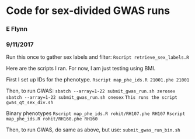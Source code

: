 # Code for sex-divided GWAS runs
### E Flynn
### 9/11/2017



Run this once to gather sex labels and filter:
```Rscript retrieve_sex_labels.R```


Here are the scripts I ran. For now, I am just testing using BMI.

First I set up IDs for the phenotype.
```Rscript map_phe_ids.R 21001.phe 21001```

Then, to run GWAS:
```sbatch --array=1-22 submit_gwas_run.sh zerosex```
```sbatch --array=1-22 submit_gwas_run.sh onesex```
```This runs the script gwas_qt_sex_div.sh```



Binary phenotypes
```Rscript map_phe_ids.R rohit/RH107.phe RH107```
```Rscript map_phe_ids.R rohit/RH160.phe RH160```

Then, to run GWAS, do same as above, but use:
```submit_gwas_run_bin.sh```